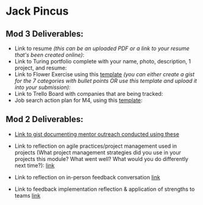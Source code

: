 # Jack Pincus

## Mod 3 Deliverables:

* Link to resume *(this can be an uploaded PDF or a link to your resume that's been created online)*: 
* Link to Turing portfolio complete with your name, photo, description, 1 project, and resume:
* Link to Flower Exercise using this [template](https://github.com/turingschool/career-development-curriculum/blob/master/files/Career%20Unit%20-%20The%20Flower%20Diagram.pdf) *(you can either create a gist for the 7 categories with bullet points OR use this template and upload it into your submission):*
* Link to Trello Board with companies that are being tracked: 
* Job search action plan for M4, using this [template](https://github.com/turingschool/career-development-curriculum/blob/master/module_three/mod_4_action_plan_template.md):

## Mod 2 Deliverables:

* [Link to gist documenting mentor outreach conducted using these](https://gist.github.com/jwpincus/b7fa9b08e607099e555bff1864812151)

* Link to reflection on agile practices/project management used in projects (What project management strategies did you use in your projects this module? What went well? What would you do differently next time?): [link](https://gist.github.com/jwpincus/bef2bee4f6ddb83ba560bbfa9564ffe3)

* Link to reflection on in-person feedback conversation [link](https://gist.github.com/jwpincus/f43364e6ee3860a2981e73f391e218ba)

* Link to feedback implementation reflection & application of strengths to teams [link](https://gist.github.com/jwpincus/6ee6340a48be608399bc4ddcb0ae73df)

